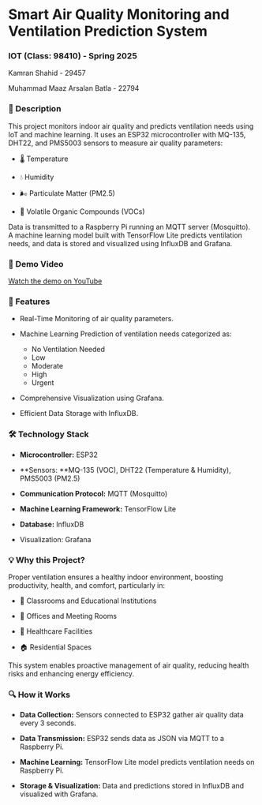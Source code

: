 # Smart Air Quality Monitoring and Ventilation Prediction System
### IOT (Class: 98410) - Spring 2025

Kamran Shahid - 29457

Muhammad Maaz Arsalan Batla - 22794

### 📖 Description

This project monitors indoor air quality and predicts ventilation needs using IoT and machine learning. It uses an ESP32 microcontroller with MQ-135, DHT22, and PMS5003 sensors to measure air quality parameters:

- 🌡️ Temperature

- 💧 Humidity

- 🌬️ Particulate Matter (PM2.5)

- 💨 Volatile Organic Compounds (VOCs)

Data is transmitted to a Raspberry Pi running an MQTT server (Mosquitto). A machine learning model built with TensorFlow Lite predicts ventilation needs, and data is stored and visualized using InfluxDB and Grafana.

### 🎥 Demo Video

[Watch the demo on YouTube](https://youtu.be/JR_lew51vHkd)

### 🚀 Features

- Real-Time Monitoring of air quality parameters.

- Machine Learning Prediction of ventilation needs categorized as:
  -   No Ventilation Needed
	- 	Low
	- 	Moderate
	- 	High
	- 	Urgent

- Comprehensive Visualization using Grafana.

- Efficient Data Storage with InfluxDB.

### 🛠️ Technology Stack
- **Microcontroller:** ESP32

- **Sensors: **MQ-135 (VOC), DHT22 (Temperature & Humidity), PMS5003 (PM2.5)

- **Communication Protocol:** MQTT (Mosquitto)

- **Machine Learning Framework:** TensorFlow Lite

- **Database:** InfluxDB

- Visualization: Grafana

### 💡 Why this Project?

Proper ventilation ensures a healthy indoor environment, boosting productivity, health, and comfort, particularly in:

- 🏫 Classrooms and Educational Institutions

- 🏢 Offices and Meeting Rooms

- 🏥 Healthcare Facilities

- 🏠 Residential Spaces

This system enables proactive management of air quality, reducing health risks and enhancing energy efficiency.

### 🔍 How it Works
- **Data Collection:** Sensors connected to ESP32 gather air quality data every 3 seconds.

- **Data Transmission:** ESP32 sends data as JSON via MQTT to a Raspberry Pi.

- **Machine Learning:** TensorFlow Lite model predicts ventilation needs on Raspberry Pi.

- **Storage & Visualization:** Data and predictions stored in InfluxDB and visualized with Grafana.
